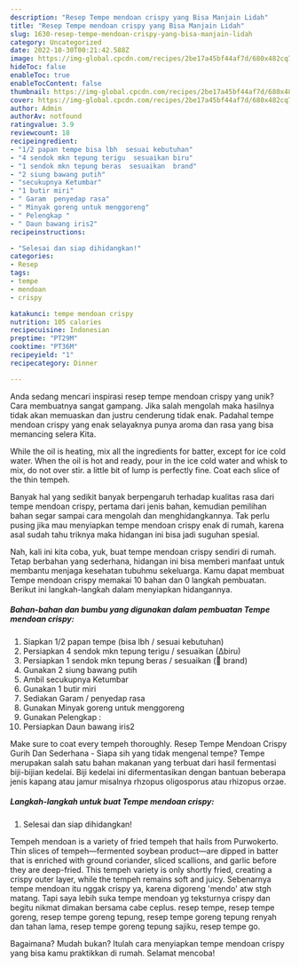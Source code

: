 ```yaml
---
description: "Resep Tempe mendoan crispy yang Bisa Manjain Lidah"
title: "Resep Tempe mendoan crispy yang Bisa Manjain Lidah"
slug: 1630-resep-tempe-mendoan-crispy-yang-bisa-manjain-lidah
category: Uncategorized
date: 2022-10-30T00:21:42.588Z
image: https://img-global.cpcdn.com/recipes/2be17a45bf44af7d/680x482cq70/tempe-mendoan-crispy-foto-resep-utama.jpg
hideToc: false
enableToc: true
enableTocContent: false
thumbnail: https://img-global.cpcdn.com/recipes/2be17a45bf44af7d/680x482cq70/tempe-mendoan-crispy-foto-resep-utama.jpg
cover: https://img-global.cpcdn.com/recipes/2be17a45bf44af7d/680x482cq70/tempe-mendoan-crispy-foto-resep-utama.jpg
author: Admin
authorAv: notfound
ratingvalue: 3.9
reviewcount: 18
recipeingredient:
- "1/2 papan tempe bisa lbh  sesuai kebutuhan"
- "4 sendok mkn tepung terigu  sesuaikan biru"
- "1 sendok mkn tepung beras  sesuaikan  brand"
- "2 siung bawang putih"
- "secukupnya Ketumbar"
- "1 butir miri"
- " Garam  penyedap rasa"
- " Minyak goreng untuk menggoreng"
- " Pelengkap "
- " Daun bawang iris2"
recipeinstructions:

- "Selesai dan siap dihidangkan!"
categories:
- Resep
tags:
- tempe
- mendoan
- crispy

katakunci: tempe mendoan crispy 
nutrition: 105 calories
recipecuisine: Indonesian
preptime: "PT29M"
cooktime: "PT36M"
recipeyield: "1"
recipecategory: Dinner

---
```





Anda sedang mencari inspirasi resep tempe mendoan crispy yang unik? Cara membuatnya sangat gampang. Jika salah mengolah maka hasilnya tidak akan memuaskan dan justru cenderung tidak enak. Padahal tempe mendoan crispy yang enak selayaknya punya aroma dan rasa yang bisa memancing selera Kita.





While the oil is heating, mix all the ingredients for batter, except for ice cold water. When the oil is hot and ready, pour in the ice cold water and whisk to mix, do not over stir. a little bit of lump is perfectly fine. Coat each slice of the thin tempeh.

Banyak hal yang sedikit banyak berpengaruh terhadap kualitas rasa dari tempe mendoan crispy, pertama dari jenis bahan, kemudian pemilihan bahan segar sampai cara mengolah dan menghidangkannya. Tak perlu pusing jika mau menyiapkan tempe mendoan crispy enak di rumah, karena asal sudah tahu triknya maka hidangan ini bisa jadi suguhan spesial.






Nah, kali ini kita coba, yuk, buat tempe mendoan crispy sendiri di rumah. Tetap berbahan yang sederhana, hidangan ini bisa memberi manfaat untuk membantu menjaga kesehatan tubuhmu sekeluarga. Kamu dapat membuat Tempe mendoan crispy memakai 10 bahan dan 0 langkah pembuatan. Berikut ini langkah-langkah dalam menyiapkan hidangannya.

<!--inarticleads1-->

##### Bahan-bahan dan bumbu yang digunakan dalam pembuatan Tempe mendoan crispy:

1. Siapkan 1/2 papan tempe (bisa lbh / sesuai kebutuhan)
1. Persiapkan 4 sendok mkn tepung terigu / sesuaikan (∆biru)
1. Persiapkan 1 sendok mkn tepung beras / sesuaikan (🌹 brand)
1. Gunakan 2 siung bawang putih
1. Ambil secukupnya Ketumbar
1. Gunakan 1 butir miri
1. Sediakan  Garam / penyedap rasa
1. Gunakan  Minyak goreng untuk menggoreng
1. Gunakan  Pelengkap :
1. Persiapkan  Daun bawang iris2


Make sure to coat every tempeh thoroughly. Resep Tempe Mendoan Crispy Gurih Dan Sederhana - Siapa sih yang tidak mengenal tempe? Tempe merupakan salah satu bahan makanan yang terbuat dari hasil fermentasi biji-bijian kedelai. Biji kedelai ini difermentasikan dengan bantuan beberapa jenis kapang atau jamur misalnya rhzopus oligosporus atau rhizopus orzae. 

<!--inarticleads2-->

##### Langkah-langkah untuk buat Tempe mendoan crispy:


1. Selesai dan siap dihidangkan!

Tempeh mendoan is a variety of fried tempeh that hails from Purwokerto. Thin slices of tempeh—fermented soybean product—are dipped in batter that is enriched with ground coriander, sliced scallions, and garlic before they are deep-fried. This tempeh variety is only shortly fried, creating a crispy outer layer, while the tempeh remains soft and juicy. Sebenarnya tempe mendoan itu nggak crispy ya, karena digoreng &#39;mendo&#39; atw stgh matang. Tapi saya lebih suka tempe mendoan yg teksturnya crispy dan begitu nikmat dimakan bersama cabe ceplus. resep tempe, resep tempe goreng, resep tempe goreng tepung, resep tempe goreng tepung renyah dan tahan lama, resep tempe goreng tepung sajiku, resep tempe go. 

Bagaimana? Mudah bukan? Itulah cara menyiapkan tempe mendoan crispy yang bisa kamu praktikkan di rumah. Selamat mencoba!
